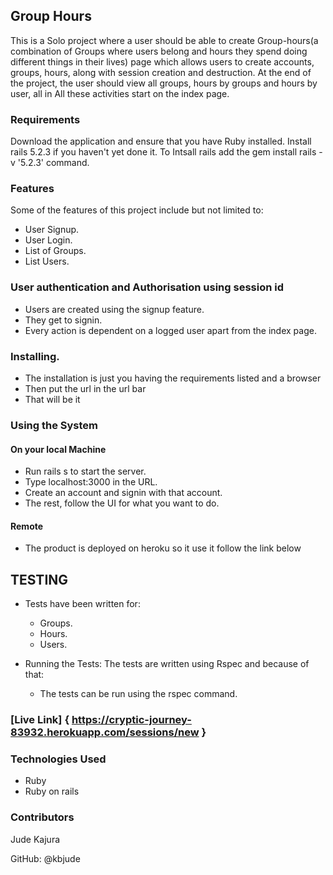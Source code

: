 ## Group Hours
This is a Solo project where a user should be able to create Group-hours(a combination of Groups where users belong and hours they spend doing different things in their lives) page which allows users to create accounts, groups, hours, along with session creation and destruction. At the end of the project, the user should view all groups, hours by groups and hours by user, all in All these activities start on the index page.

### Requirements
Download the application and ensure that you have Ruby installed.
Install rails 5.2.3 if you haven't yet done it.
To Intsall rails add the gem install rails -v '5.2.3' command.

### Features
Some of the features of this project include but not limited to:
  - User Signup. 
  - User Login.
  - List of Groups.
  - List Users.

### User authentication and Authorisation using session id
  - Users are created using the signup feature.
  - They get to signin.
  - Every action is dependent on a logged user apart from the index page.
  
 ### Installing.
 - The installation is just you having the requirements listed and a browser
 - Then put the url in the url bar
 - That will be it

### Using the System

#### On your local Machine
  - Run rails s to start the server.
  - Type localhost:3000 in the URL.
  - Create an account and signin with that account.
  - The rest, follow the UI for what you want to do.
  
 #### Remote
 - The product is deployed on heroku so it use it follow the link below
 
  
## TESTING
  - Tests have been written for: 
      - Groups.
      - Hours.
      - Users.
      
  - Running the Tests:
  The tests are written using Rspec and because of that:
    - The tests can be run using the rspec command.
    
 ### [Live Link] { https://cryptic-journey-83932.herokuapp.com/sessions/new }

### Technologies Used
- Ruby
- Ruby on rails

### Contributors
Jude Kajura

GitHub: @kbjude
